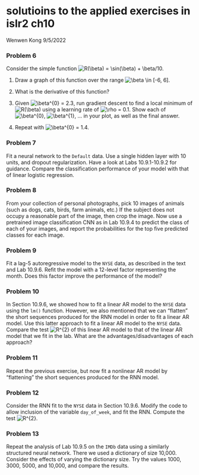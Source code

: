 solutioins to the applied exercises in islr2 ch10
================
Wenwen Kong
9/5/2022

### Problem 6

Consider the simple function
![R(\beta) = \sin(\beta) + \beta/10.](https://latex.codecogs.com/png.image?%5Cdpi%7B110%7D&space;%5Cbg_white&space;R%28%5Cbeta%29%20%3D%20%5Csin%28%5Cbeta%29%20%2B%20%5Cbeta%2F10. "R(\beta) = \sin(\beta) + \beta/10.")

1)  Draw a graph of this function over the range
    ![\beta \in \[-6, 6\].](https://latex.codecogs.com/png.image?%5Cdpi%7B110%7D&space;%5Cbg_white&space;%5Cbeta%20%5Cin%20%5B-6%2C%206%5D. "\beta \in [-6, 6].")

2)  What is the derivative of this function?

3)  Given
    ![\beta^{0} = 2.3](https://latex.codecogs.com/png.image?%5Cdpi%7B110%7D&space;%5Cbg_white&space;%5Cbeta%5E%7B0%7D%20%3D%202.3 "\beta^{0} = 2.3"),
    run gradient descent to find a local minimum of
    ![R(\beta)](https://latex.codecogs.com/png.image?%5Cdpi%7B110%7D&space;%5Cbg_white&space;R%28%5Cbeta%29 "R(\beta)")
    using a learning rate of
    ![\rho = 0.1](https://latex.codecogs.com/png.image?%5Cdpi%7B110%7D&space;%5Cbg_white&space;%5Crho%20%3D%200.1 "\rho = 0.1").
    Show each of
    ![\beta^{0}](https://latex.codecogs.com/png.image?%5Cdpi%7B110%7D&space;%5Cbg_white&space;%5Cbeta%5E%7B0%7D "\beta^{0}"),
    ![\beta^{1}](https://latex.codecogs.com/png.image?%5Cdpi%7B110%7D&space;%5Cbg_white&space;%5Cbeta%5E%7B1%7D "\beta^{1}"),
    … in your plot, as well as the final answer.

4)  Repeat with
    ![\beta^{0} = 1.4.](https://latex.codecogs.com/png.image?%5Cdpi%7B110%7D&space;%5Cbg_white&space;%5Cbeta%5E%7B0%7D%20%3D%201.4. "\beta^{0} = 1.4.")

### Problem 7

Fit a neural network to the `Default` data. Use a single hidden layer
with 10 units, and dropout regularization. Have a look at Labs
10.9.1-10.9.2 for guidance. Compare the classification performance of
your model with that of linear logistic regression.

### Problem 8

From your collection of personal photographs, pick 10 images of animals
(such as dogs, cats, birds, farm animals, etc.) If the subject does not
occupy a reasonable part of the image, then crop the image. Now use a
pretrained image classification CNN as in Lab 10.9.4 to predict the
class of each of your images, and report the probabilities for the top
five predicted classes for each image.

### Problem 9

Fit a lag-5 autoregressive model to the `NYSE` data, as described in the
text and Lab 10.9.6. Refit the model with a 12-level factor representing
the month. Does this factor improve the performance of the model?

### Problem 10

In Section 10.9.6, we showed how to fit a linear AR model to the `NYSE`
data using the `lm()` function. However, we also mentioned that we can
“flatten” the short sequences produced for the RNN model in order to fit
a linear AR model. Use this latter approach to fit a linear AR model to
the `NYSE` data. Compare the test
![R^{2}](https://latex.codecogs.com/png.image?%5Cdpi%7B110%7D&space;%5Cbg_white&space;R%5E%7B2%7D "R^{2}")
of this linear AR model to that of the linear AR model that we fit in
the lab. What are the advantages/disadvantages of each approach?

### Problem 11

Repeat the previous exercise, but now fit a nonlinear AR model by
“flattening” the short sequences produced for the RNN model.

### Problem 12

Consider the RNN fit to the `NYSE` data in Section 10.9.6. Modify the
code to allow inclusion of the variable `day_of_week`, and fit the RNN.
Compute the test
![R^{2}](https://latex.codecogs.com/png.image?%5Cdpi%7B110%7D&space;%5Cbg_white&space;R%5E%7B2%7D "R^{2}").

### Problem 13

Repeat the analysis of Lab 10.9.5 on the `IMDb` data using a similarly
structured neural network. There we used a dictionary of size 10,000.
Consider the effects of varying the dictionary size. Try the values
1000, 3000, 5000, and 10,000, and compare the results.
